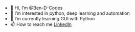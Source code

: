 - 👋 Hi, I’m @Ben-D-Codes
- 👀 I’m interested in python, deep learning and automation
- 🌱 I’m currently learning GUI with Python
- 📫 How to reach me [LinkedIn](https://www.linkedin.com/in/ben-drury-b6034a1ba/)

<!---
Ben-D-Codes/Ben-D-Codes is a ✨ special ✨ repository because its `README.md` (this file) appears on your GitHub profile.
You can click the Preview link to take a look at your changes.
--->
